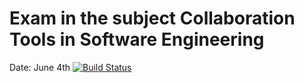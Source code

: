 # Exam in the subject Collaboration Tools in Software Engineering
Date: June 4th
[![Build Status](https://travis-ci.com/EnrihSinilaid/cse-exam.svg?branch=36_change-title)](https://travis-ci.com/EnrihSinilaid/cse-exam)